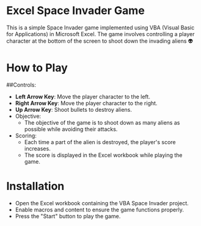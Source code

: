 # Excel Space Invader Game
This is a simple Space Invader game implemented using VBA (Visual Basic for Applications) in Microsoft Excel. 
The game involves controlling a player character at the bottom of the screen to shoot down the invading aliens 👽
# How to Play
##Controls:
  * **Left Arrow Key**: Move the player character to the left.
  * **Right Arrow Key**: Move the player character to the right.
  * **Up Arrow Key**: Shoot bullets to destroy aliens.
* Objective:
  * The objective of the game is to shoot down as many aliens as possible while avoiding their attacks.
* Scoring:
  * Each time a part of the alien is destroyed, the player's score increases.
  * The score is displayed in the Excel workbook while playing the game.

# Installation
* Open the Excel workbook containing the VBA Space Invader project.
* Enable macros and content to ensure the game functions properly.
* Press the "Start" button to play the game.
